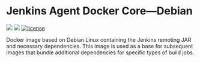 # Jenkins Agent Docker Core—Debian

[![](https://images.microbadger.com/badges/image/dwolla/jenkins-agent-core:debian.svg)](https://microbadger.com/images/dwolla/jenkins-agent-core:debian)
[![](https://images.microbadger.com/badges/version/dwolla/jenkins-agent-core:debian.svg)](https://microbadger.com/images/dwolla/jenkins-agent-core:debian)
[![license](https://img.shields.io/github/license/dwolla/jenkins-agent-docker-core.svg?style=flat-square)](https://github.com/Dwolla/jenkins-agent-docker-core/blob/master/LICENSE)

Docker image based on Debian Linux containing the Jenkins remoting JAR and necessary dependencies. This image is used as a base for subsequent images that bundle additional dependencies for specific types of build jobs.
